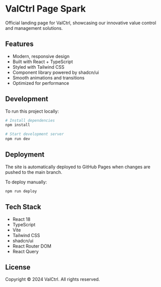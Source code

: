 # ValCtrl Page Spark

Official landing page for ValCtrl, showcasing our innovative value control and management solutions.

## Features

- Modern, responsive design
- Built with React + TypeScript
- Styled with Tailwind CSS
- Component library powered by shadcn/ui
- Smooth animations and transitions
- Optimized for performance

## Development

To run this project locally:

```bash
# Install dependencies
npm install

# Start development server
npm run dev
```

## Deployment

The site is automatically deployed to GitHub Pages when changes are pushed to the main branch.

To deploy manually:

```bash
npm run deploy
```

## Tech Stack

- React 18
- TypeScript
- Vite
- Tailwind CSS
- shadcn/ui
- React Router DOM
- React Query

## License

Copyright © 2024 ValCtrl. All rights reserved.
